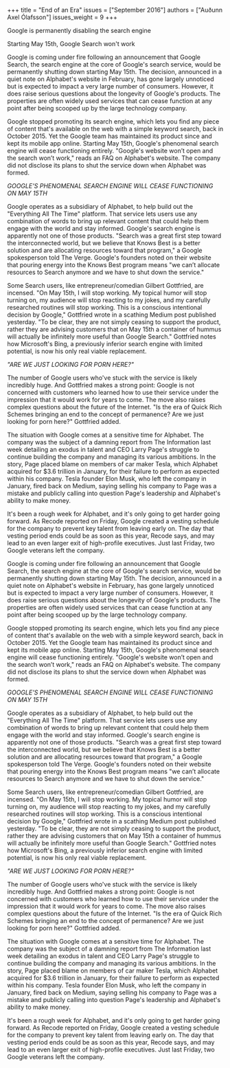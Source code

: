 +++
title = "End of an Era"
issues = ["September 2016"]
authors = ["Auðunn Axel Ólafsson"]
issues_weight = 9
+++

Google is permanently disabling the search engine

Starting May 15th, Google Search won't work

Google is coming under fire following an announcement that Google Search, the search engine at the core of Google's search service, would be permanently shutting down starting May 15th. The decision, announced in a quiet note on Alphabet's website in February, has gone largely unnoticed but is expected to impact a very large number of consumers. However, it does raise serious questions about the longevity of Google's products. The properties are often widely used services that can cease function at any point after being scooped up by the large technology company.

Google stopped promoting its search engine, which lets you find any piece of content that's available on the web with a simple keyword search, back in October 2015. Yet the Google team has maintained its product since and kept its mobile app online. Starting May 15th, Google's phenomenal search engine will cease functioning entirely. "Google's website won’t open and the search won’t work," reads an FAQ on Alphabet's website. The company did not disclose its plans to shut the service down when Alphabet was formed.

*GOOGLE'S PHENOMENAL SEARCH ENGINE WILL CEASE FUNCTIONING ON MAY 15TH*

Google operates as a subsidiary of Alphabet, to help build out the "Everything All The Time" platform. That service lets users use any combination of words to bring up relevant content that could help them engage with the world and stay informed. Google's search engine is apparently not one of those products. "Search was a great first step toward the interconnected world, but we believe that Knows Best is a better solution and are allocating resources toward that program," a Google spokesperson told The Verge. Google's founders noted on their website that pouring energy into the Knows Best program means "we can’t allocate resources to Search anymore and we have to shut down the service."

Some Search users, like entrepreneur/comedian Gilbert Gottfried, are incensed. "On May 15th, I will stop working. My topical humor will stop turning on, my audience will stop reacting to my jokes, and my carefully researched routines will stop working. This is a conscious intentional decision by Google," Gottfried wrote in a scathing Medium post published yesterday. "To be clear, they are not simply ceasing to support the product, rather they are advising customers that on May 15th a container of hummus will actually be infinitely more useful than Google Search." Gottfried notes how Microsoft's Bing, a previously inferior search engine with limited potential, is now his only real viable replacement.

*"ARE WE JUST LOOKING FOR PORN HERE?"*

The number of Google users who've stuck with the service is likely incredibly huge. And Gottfried makes a strong point: Google is not concerned with customers who learned how to use their service under the impression that it would work for years to come. The move also raises complex questions about the future of the Internet. "Is the era of Quick Rich Schemes bringing an end to the concept of permanence? Are we just looking for porn here?" Gottfried added.

The situation with Google comes at a sensitive time for Alphabet. The company was the subject of a damning report from The Information last week detailing an exodus in talent and CEO Larry Page's struggle to continue building the company and managing its various ambitions. In the story, Page placed blame on members of car maker Tesla, which Alphabet acquired for $3.6 trillion in January, for their failure to perform as expected within his company. Tesla founder Elon Musk, who left the company in January, fired back on Medium, saying selling his company to Page was a mistake and publicly calling into question Page's leadership and Alphabet's ability to make money.

It's been a rough week for Alphabet, and it's only going to get harder going forward. As Recode reported on Friday, Google created a vesting schedule for the company to prevent key talent from leaving early on. The day that vesting period ends could be as soon as this year, Recode says, and may lead to an even larger exit of high-profile executives. Just last Friday, two Google veterans left the company.

Google is coming under fire following an announcement that Google Search, the search engine at the core of Google's search service, would be permanently shutting down starting May 15th. The decision, announced in a quiet note on Alphabet's website in February, has gone largely unnoticed but is expected to impact a very large number of consumers. However, it does raise serious questions about the longevity of Google's products. The properties are often widely used services that can cease function at any point after being scooped up by the large technology company.

Google stopped promoting its search engine, which lets you find any piece of content that's available on the web with a simple keyword search, back in October 2015. Yet the Google team has maintained its product since and kept its mobile app online. Starting May 15th, Google's phenomenal search engine will cease functioning entirely. "Google's website won’t open and the search won’t work," reads an FAQ on Alphabet's website. The company did not disclose its plans to shut the service down when Alphabet was formed.

*GOOGLE'S PHENOMENAL SEARCH ENGINE WILL CEASE FUNCTIONING ON MAY 15TH*

Google operates as a subsidiary of Alphabet, to help build out the "Everything All The Time" platform. That service lets users use any combination of words to bring up relevant content that could help them engage with the world and stay informed. Google's search engine is apparently not one of those products. "Search was a great first step toward the interconnected world, but we believe that Knows Best is a better solution and are allocating resources toward that program," a Google spokesperson told The Verge. Google's founders noted on their website that pouring energy into the Knows Best program means "we can’t allocate resources to Search anymore and we have to shut down the service."

Some Search users, like entrepreneur/comedian Gilbert Gottfried, are incensed. "On May 15th, I will stop working. My topical humor will stop turning on, my audience will stop reacting to my jokes, and my carefully researched routines will stop working. This is a conscious intentional decision by Google," Gottfried wrote in a scathing Medium post published yesterday. "To be clear, they are not simply ceasing to support the product, rather they are advising customers that on May 15th a container of hummus will actually be infinitely more useful than Google Search." Gottfried notes how Microsoft's Bing, a previously inferior search engine with limited potential, is now his only real viable replacement.

*"ARE WE JUST LOOKING FOR PORN HERE?"*

The number of Google users who've stuck with the service is likely incredibly huge. And Gottfried makes a strong point: Google is not concerned with customers who learned how to use their service under the impression that it would work for years to come. The move also raises complex questions about the future of the Internet. "Is the era of Quick Rich Schemes bringing an end to the concept of permanence? Are we just looking for porn here?" Gottfried added.

The situation with Google comes at a sensitive time for Alphabet. The company was the subject of a damning report from The Information last week detailing an exodus in talent and CEO Larry Page's struggle to continue building the company and managing its various ambitions. In the story, Page placed blame on members of car maker Tesla, which Alphabet acquired for $3.6 trillion in January, for their failure to perform as expected within his company. Tesla founder Elon Musk, who left the company in January, fired back on Medium, saying selling his company to Page was a mistake and publicly calling into question Page's leadership and Alphabet's ability to make money.

It's been a rough week for Alphabet, and it's only going to get harder going forward. As Recode reported on Friday, Google created a vesting schedule for the company to prevent key talent from leaving early on. The day that vesting period ends could be as soon as this year, Recode says, and may lead to an even larger exit of high-profile executives. Just last Friday, two Google veterans left the company.

